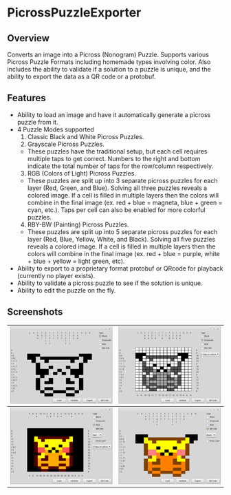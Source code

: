 # PicrossPuzzleExporter

## Overview

Converts an image into a Picross (Nonogram) Puzzle. Supports various Picross Puzzle Formats including homemade types involving color.  Also includes the ability to validate if a solution to a puzzle is unique, and the ability to export the data as a QR code or a protobuf.

## Features

* Ability to load an image and have it automatically generate a picross puzzle from it.
* 4 Puzzle Modes supported
  1. Classic Black and White Picross Puzzles.
  2. Grayscale Picross Puzzles.
    * These puzzles have the traditional setup, but each cell requires multiple taps to get correct. Numbers to the right and bottom indicate the total number of taps for the row/column respectively.
  3. RGB (Colors of Light) Picross Puzzles.
    * These puzzles are split up into 3 separate picross puzzles for each layer (Red, Green, and Blue).  Solving all three puzzles reveals a colored image.  If a cell is filled in multiple layers then the colors will combine in the final image (ex. red + blue = magneta, blue + green = cyan, etc.). Taps per cell can also be enabled for more colorful puzzles.
  4. RBY-BW (Painting) Picross Puzzles.
    * These puzzles are split up into 5 separate picross puzzles for each layer (Red, Blue, Yellow, White, and Black).  Solving all five puzzles reveals a colored image.  If a cell is filled in multiple layers then the colors will combine in the final image (ex. red + blue = purple, white + blue + yellow = light green, etc).
* Ability to export to a proprietary format protobuf or QRcode for playback (currently no player exists).
* Ability to validate a picross puzzle to see if the solution is unique.
* Ability to edit the puzzle on the fly.

## Screenshots

|![Black/White](https://github.com/TricksterGuy/PicrossPuzzleExporter/blob/master/screenshots/bwpika.png)   |![Grayccale](https://github.com/TricksterGuy/PicrossPuzzleExporter/blob/master/screenshots/graypika.png)|
|---|---|
|![RGB](https://github.com/TricksterGuy/PicrossPuzzleExporter/blob/master/screenshots/rgbpika.png)|![RBY](https://github.com/TricksterGuy/PicrossPuzzleExporter/blob/master/screenshots/rbypika.png)|

